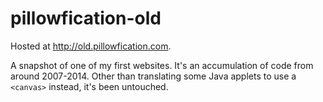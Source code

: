 # pillowfication-old

Hosted at http://old.pillowfication.com.

A snapshot of one of my first websites. It's an accumulation of code from around 2007-2014. Other than translating some Java applets to use a `<canvas>` instead, it's been untouched.
